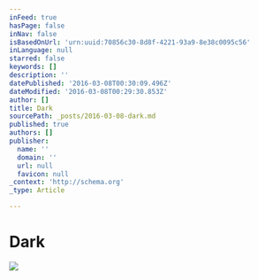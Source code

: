 ```yaml
---
inFeed: true
hasPage: false
inNav: false
isBasedOnUrl: 'urn:uuid:70856c30-8d8f-4221-93a9-8e38c0095c56'
inLanguage: null
starred: false
keywords: []
description: ''
datePublished: '2016-03-08T00:30:09.496Z'
dateModified: '2016-03-08T00:29:30.853Z'
author: []
title: Dark
sourcePath: _posts/2016-03-08-dark.md
published: true
authors: []
publisher:
  name: ''
  domain: ''
  url: null
  favicon: null
_context: 'http://schema.org'
_type: Article

---
```

# Dark
![](https://the-grid-user-content.s3-us-west-2.amazonaws.com/49f5bca5-8655-4028-b13e-bb2d65a14042.png)